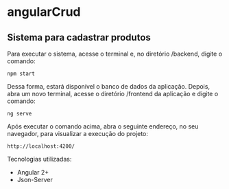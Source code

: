 # angularCrud

<h2>Sistema para cadastrar produtos</h2>

Para executar o sistema, acesse o terminal e, no diretório /backend, digite o comando:

```
npm start
```
Dessa forma, estará disponível o banco de dados da aplicação.
Depois, abra um novo terminal, acesse o diretório /frontend da aplicação e digite o comando:

```
ng serve
```

Após executar o comando acima, abra o seguinte endereço, no seu navegador, para visualizar a execução do projeto:

```
http://localhost:4200/
```

Tecnologias utilizadas:

* Angular 2+
* Json-Server

